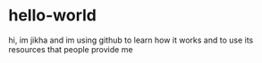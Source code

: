 # hello-world
hi, im jikha and im using github to learn how it works and to use its resources that people provide me
